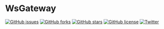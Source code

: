 # WsGateway
[![GitHub issues](https://img.shields.io/github/issues/McRain/wsgateway.svg)](https://github.com/McRain/wsgateway/issues)
[![GitHub forks](https://img.shields.io/github/forks/McRain/wsgateway.svg)](https://github.com/McRain/wsgateway/network)
[![GitHub stars](https://img.shields.io/github/stars/McRain/wsgateway.svg)](https://github.com/McRain/wsgateway/stargazers)
[![GitHub license](https://img.shields.io/badge/license-MIT-blue.svg)](https://raw.githubusercontent.com/McRain/wsgateway/master/LICENSE)
[![Twitter](https://img.shields.io/twitter/url/https/github.com/McRain/wsgateway/.svg?style=social)](https://twitter.com/intent/tweet?text=Wow:&url=%5Bobject%20Object%5D)

